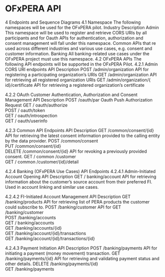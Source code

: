 # OFxPERA API

4	Endpoints and Sequence Diagrams
4.1	Namespace
The following namespaces will be used for the OFxPERA pilot.
Industry	Description
Admin	This namespace will be used to register and retrieve CORS URIs by all participants and for 
Oauth	APIs for authentication, authorization and consent management will fall under this namespace.
Common	APIs that re used across different industries and various use cases, e.g. consent and customer information.
Banking	All banking-related use cases under the OFxPERA project must use this namespace.
4.2	OFxPERA APIs
The following API endpoints will be supported in the OFxPERA Pilot.
4.2.1	Admin
CORS URI endpoints
API	Description
POST /admin/organization	API for registering a participating organization’s URIs
GET /admin/organization	API for retrieving all registered organization URIs
GET /admin/organization/{ id}/certificate	API for retrieving a registered organization’s certificate

4.2.2	OAuth
Customer Authentication, Authorization and Consent Management
API	Description
POST /oauth/par	Oauth Push Authorization Request
GET / oauth/authorize	
POST / oauth/token	
GET / oauth/introspection	
GET / oauth/userinfo	

4.2.3	Common API Endpoints
API	Description
GET /common/consent/{id}	API for retrieving the latest consent information provided to the calling entity by the data provider.
POST /common/consent	
PUT /common/consent/{id}	
DELETE /common/consent/{id}	API for revoking a previously provided consent.
GET / common /customer	
GET / common /customer/{id}/detail	

4.2.4	Banking (OFxPERA Use Cases) API Endpoints
4.2.4.1	Admin-Initiated Account Opening
API	Description
GET / banking/account	API for retrieving information about the customer’s source account from their preferred FI. Used in account linking and similar use cases.

4.2.4.2	FI-Initiated Account Management
API	Description
GET /banking/products	API for retrieving list of PERA products the customer could subscribe to.
POST /banking/customer	API for 
GET /banking/customer	
POST /banking/accounts	
GET / banking/accounts	
GET /banking/accounts/{id}	
GET /banking/account/{id}/transactions	
GET /banking/account/{id}/transactions/{id}	

4.2.4.3	Payment Initiation
API	Description
POST /banking/payments	API for initiating a payment (money movement) transaction.
GET /banking/payments/{id}	API for retrieving and validating payment status and other details.
DELETE /banking/payments/{id}	
GET /banking/payments	

